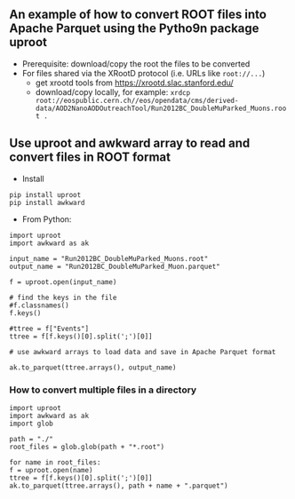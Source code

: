 ## An example of how to convert ROOT files into Apache Parquet using the Pytho9n package uproot

- Prerequisite: download/copy the root the files to be converted
- For files shared via the XRootD protocol (i.e. URLs like `root://...`)
  - get xrootd tools from https://xrootd.slac.stanford.edu/
  - download/copy locally, for example:
     `xrdcp root://eospublic.cern.ch//eos/opendata/cms/derived-data/AOD2NanoAODOutreachTool/Run2012BC_DoubleMuParked_Muons.root .`

## Use uproot and awkward array to read and convert files in ROOT format

- Install 
```
pip install uproot
pip install awkward
```

- From Python:

```
import uproot
import awkward as ak

input_name = "Run2012BC_DoubleMuParked_Muons.root"
output_name = "Run2012BC_DoubleMuParked_Muon.parquet"

f = uproot.open(input_name)

# find the keys in the file
#f.classnames()
f.keys()

#ttree = f["Events"]
ttree = f[f.keys()[0].split(';')[0]]

# use awkward arrays to load data and save in Apache Parquet format

ak.to_parquet(ttree.arrays(), output_name)
```

### How to convert multiple files in a directory

```
import uproot
import awkward as ak
import glob

path = "./"
root_files = glob.glob(path + "*.root")

for name in root_files:
f = uproot.open(name)
ttree = f[f.keys()[0].split(';')[0]]
ak.to_parquet(ttree.arrays(), path + name + ".parquet")
```